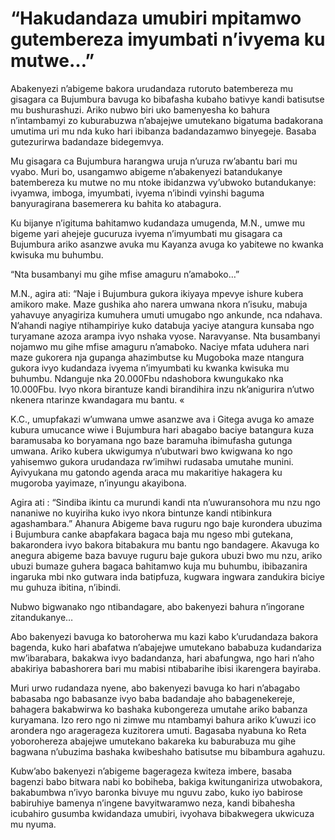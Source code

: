 # “Hakudandaza umubiri mpitamwo gutembereza imyumbati n’ivyema ku mutwe…”

Abakenyezi n’abigeme bakora urudandaza rutoruto batembereza mu gisagara ca Bujumbura bavuga ko bibafasha kubaho bativye kandi batisutse mu bushurashuzi. Ariko nubwo biri uko bamenyesha ko bahura n’intambamyi zo kuburabuzwa n’abajejwe umutekano bigatuma badakorana umutima uri mu nda kuko hari ibibanza badandazamwo binyegeje. Basaba gutezurirwa badandaze bidegemvya.

Mu gisagara ca Bujumbura harangwa uruja n’uruza rw’abantu bari mu vyabo. Muri bo, usangamwo abigeme n’abakenyezi batandukanye batembereza ku mutwe no mu ntoke ibidanzwa vy’ubwoko butandukanye: ivyamwa, imboga, imyumbati, ivyema n’ibindi vyinshi baguma banyuragirana basemerera ku bahita ko atabagura.

Ku bijanye n’igituma bahitamwo kudandaza umugenda, M.N., umwe mu bigeme yari ahejeje gucuruza ivyema n’imyumbati mu gisagara ca Bujumbura ariko asanzwe avuka mu Kayanza avuga ko yabitewe no kwanka kwisuka mu buhumbu.

“Nta busambanyi mu gihe mfise amaguru n’amaboko…”

M.N., agira ati: “Naje i Bujumbura gukora ikiyaya mpevye ishure kubera amikoro make. Maze gushika aho narera umwana nkora n’isuku, mabuja yahavuye anyagiriza kumuhera umuti umugabo ngo ankunde, nca ndahava. N’ahandi nagiye ntihampiriye kuko databuja yaciye atangura kunsaba ngo turyamane azoza arampa ivyo nshaka vyose. Naravyanse. Nta busambanyi nojamwo mu gihe mfise amaguru n’amaboko. Naciye mfata uduhera nari maze gukorera nja gupanga ahazimbutse ku Mugoboka maze ntangura gukora ivyo kudandaza ivyema n’imyumbati ku kwanka kwisuka mu buhumbu. Ndanguje nka 20.000Fbu ndashobora kwungukako nka 10.000Fbu. Ivyo nkora birantuze kandi birandihira inzu nk’anigurira n’utwo nkenera ntarinze kwandagara mu bantu. «

K.C., umupfakazi w’umwana umwe asanzwe ava i Gitega avuga ko amaze kubura umucance wiwe i Bujumbura hari abagabo baciye batangura kuza baramusaba ko boryamana ngo baze baramuha ibimufasha gutunga umwana. Ariko kubera ukwigumya n’ubutwari bwo kwigwana ko ngo yahisemwo gukora urudandaza rw’imihwi rudasaba umutahe munini. Ayivyukana mu gatondo agenda araca mu makaritiye hakagera ku mugoroba yayimaze, n’inyungu akayibona.

Agira ati : “Sindiba ikintu ca murundi kandi nta n’uwuransohora mu nzu ngo nananiwe no kuyiriha kuko ivyo nkora bintunze kandi ntibinkura agashambara.” Ahanura Abigeme bava ruguru ngo baje kurondera ubuzima i Bujumbura canke abapfakara bagaca baja mu ngeso mbi gutekana, bakarondera ivyo bakora bitabakura mu bantu ngo bandagere. Akavuga ko anegura abigeme baza bavuye ruguru baje gukora ubuzi bwo mu nzu, ariko ubuzi bumaze guhera bagaca bahitamwo kuja mu buhumbu, ibibazanira ingaruka mbi nko gutwara inda batipfuza, kugwara ingwara zandukira biciye mu guhuza ibitina, n’ibindi.

Nubwo bigwanako ngo ntibandagare, abo bakenyezi bahura n’ingorane zitandukanye…

Abo bakenyezi bavuga ko batoroherwa mu kazi kabo k’urudandaza bakora bagenda, kuko hari abafatwa n’abajejwe umutekano bababuza kudandariza mw’ibarabara, bakakwa ivyo badandanza, hari abafungwa, ngo hari n’aho abakiriya babashorera bari mu mabisi ntibabarihe ibisi ikarengera bayiraba.

Muri urwo rudandaza nyene, abo bakenyezi bavuga ko hari n’abagabo babasaba ngo babasanze ivyo baba badandaje aho babagenekereje, bahagera bakabwirwa ko bashaka kubongereza umutahe ariko babanza kuryamana. Izo rero ngo ni zimwe mu ntambamyi bahura ariko k’uwuzi ico arondera ngo aragerageza kuzitorera umuti. Bagasaba nyabuna ko Reta yoborohereza abajejwe umutekano bakareka ku baburabuza mu gihe bagwana n’ubuzima bashaka kwibeshaho batisutse mu bibambura agahuzu.

Kubw’abo bakenyezi n’abigeme bagerageza kwiteza imbere, basaba bagenzi babo bitwara nabi ko bobiheba, bakiga kwitunganiriza utwobakora, bakabumbwa n’ivyo baronka bivuye mu nguvu zabo, kuko iyo babirose babiruhiye bamenya n’ingene bavyitwaramwo neza, kandi bibahesha icubahiro gusumba kwidandaza umubiri, ivyohava bibakwegera ukwicuza mu nyuma.